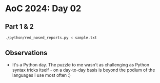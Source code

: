 # AoC 2024: Day 02

## Part 1 & 2

```bash
./python/red_nosed_reports.py < sample.txt
```

## Observations
- It's a Python day. The puzzle to me wasn't as challenging as Python syntax tricks itself - on a day-to-day basis is beyond the podium of the languages I use most often :)

